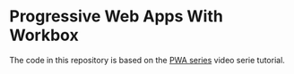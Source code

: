 # Progressive Web Apps With Workbox

The code in this repository is based on the
[PWA series](https://www.youtube.com/watch?v=Nduh3IUtyrE&list=PLIiQ4B5FSuphk6P-zg_E3W9zL3J22U4dT&index=2)
video serie tutorial.
